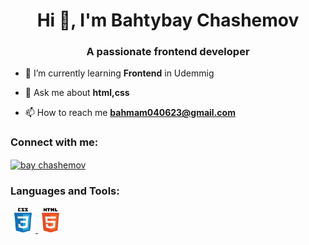 
<h1 align="center">Hi 👋, I'm Bahtybay Chashemov</h1>
<h3 align="center">A passionate frontend developer</h3>

- 🌱 I’m currently learning **Frontend** in Udemmig 

- 💬 Ask me about **html,css**

- 📫 How to reach me **bahmam040623@gmail.com**

<h3 align="left">Connect with me:</h3>
<p align="left">
<a href="https://linkedin.com/in/bay chashemov" target="blank"><img align="center" src="https://raw.githubusercontent.com/rahuldkjain/github-profile-readme-generator/master/src/images/icons/Social/linked-in-alt.svg" alt="bay chashemov" height="30" width="40" /></a>
</p>

<h3 align="left">Languages and Tools:</h3>
<p align="left"> <a href="https://www.w3schools.com/css/" target="_blank" rel="noreferrer"> <img src="https://raw.githubusercontent.com/devicons/devicon/master/icons/css3/css3-original-wordmark.svg" alt="css3" width="40" height="40"/> </a> <a href="https://www.w3.org/html/" target="_blank" rel="noreferrer"> <img src="https://raw.githubusercontent.com/devicons/devicon/master/icons/html5/html5-original-wordmark.svg" alt="html5" width="40" height="40"/> </a> </p>


